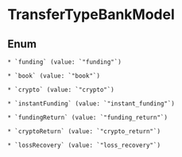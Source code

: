 
# TransferTypeBankModel

## Enum


    * `funding` (value: `"funding"`)

    * `book` (value: `"book"`)

    * `crypto` (value: `"crypto"`)

    * `instantFunding` (value: `"instant_funding"`)

    * `fundingReturn` (value: `"funding_return"`)

    * `cryptoReturn` (value: `"crypto_return"`)

    * `lossRecovery` (value: `"loss_recovery"`)




